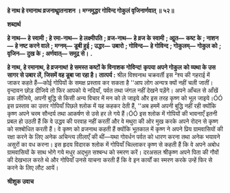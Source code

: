 **हे नाथ हे रमानाथ व्रजनाथाॢतनाशन ।** **मग्नमुद्धर गोविन्द गोकुलं वृजिनार्णवात् ॥ ५२॥** 

**शब्दार्थ** 

**हे नाथ—** **हे स्वामी** **; हे रमा-नाथ—** **हे लक्ष्मीपति** **; व्रज-नाथ—** **हे व्रज के स्वामी** **; आॢत—** **कष्ट के** **; नाशन—** **हे नष्ट करने वाले** **;** **मग्नम्—** **डूबी हुई** **; उद्धर—** **उबारो** **; गोविन्द—** **हे गोविन्द** **; गोकुलम्—** **गोकुल को** **; वृजिन—** **दुख के** **; अर्णवात्—** **समुद्र से।** **.** 

**हे नाथ, हे रमानाथ, हे व्रजनाथ! हे समस्त कष्टों के विनाशक गोविन्द! कृपया अपने गोकुल** **को व्यथा के उस सागर से उबार लें, जिसमें वह डूबा जा रहा है।** **तात्पर्य :** श्रील विश्वनाथ चक्रवर्ती इस ²श्य की गहराई में जाकर कहते हैं—कोई गोपियों के समक्ष प्रस्ताव कर सकता है ''आप लोग अन्यत्र क्यों नहीं चली जातीं। वृन्दावन छोड़ दीजिये तो फिर आपको ये नदियाँ, पर्वत तथा जंगल नहीं देखने पड़ेंगे। अपने आँचल से आँखें ढक लीजिये, अपनी बुद्धि से किसी अन्य विचार में मन को ले जाइये और इस तरह कृष्ण को भूल जाइये।ÓÓ इस प्रस्ताव का उत्तर गोपियाँ पिछले श्लोक में यह कहकर देती हैं, ''अब हममें अपनी बुद्धि नहीं रही क्योंकि कृष्ण अपने चरम सौन्दर्य तथा आकर्षण से उसे हर ले गये हैं।ÓÓ इस श्लोक में गोपियों की भावनाएँ इतनी प्रबल हो उठती हैं कि वे उद्धव की परवाह नहीं करतीं और वे मथुरा की ओर मुख करके अपने रोदन से कृष्ण को सश्बोधित करती हैं। वे कृष्ण को व्रजनाथ कहती हैं क्योंकि भूतकाल में कृष्ण ने अपने प्रिय ग्रामवासियों की रक्षा करने के लिए अनेक अचिन्त्य लीलाएँ की थीं—यथा गोवर्धन पर्वत को धारण करना तथा अनेक भयावने असुरों का वध करना। इस हृदय विदारक श्लोक में गोपियाँ चिल्लाकर कृष्ण से कहती हैं कि वे अपने अबोध ग्रामवासियों के साथ भोगे गये मधुर अद्भुत सश्बन्ध को स्मरण करें। दरअसल श्रीकृष्ण अपने पिता की गौवों की देखभाल करते थे और गोपियाँ उनसे याचना करती हैं कि वे इन कार्यों का स्मरण करके उन्हें फिर से करने के लिए लौट आयें।  

**श्रीशुक उवाच** 